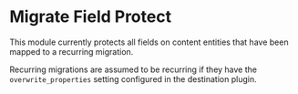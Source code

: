 # Migrate Field Protect

This module currently protects all fields on content entities that have been 
mapped to a recurring migration.

Recurring migrations are assumed to be recurring if they have the
`overwrite_properties` setting configured in the destination plugin.

